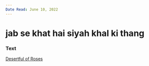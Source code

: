 ```yaml
---
Date Read: June 10, 2022
---
```


# jab se khat hai siyah khal ki thang

### Text
[Desertful of Roses](http://www.columbia.edu/itc/mealac/pritchett/00garden/02c/0263/index_0263.html)

